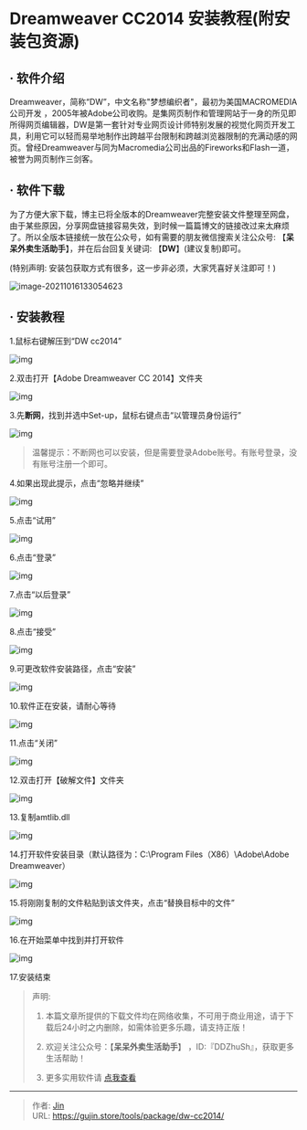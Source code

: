 # Dreamweaver CC2014 安装教程(附安装包资源)


## · 软件介绍
Dreamweaver，简称“DW”，中文名称"梦想编织者"，最初为美国MACROMEDIA公司开发 ，2005年被Adobe公司收购。是集网页制作和管理网站于一身的所见即所得网页编辑器，DW是第一套针对专业网页设计师特别发展的视觉化网页开发工具，利用它可以轻而易举地制作出跨越平台限制和跨越浏览器限制的充满动感的网页。曾经Dreamweaver与同为Macromedia公司出品的Fireworks和Flash一道，被誉为网页制作三剑客。

## · 软件下载
为了方便大家下载，博主已将全版本的Dreamweaver完整安装文件整理至网盘，由于某些原因，分享网盘链接容易失效，到时候一篇篇博文的链接改过来太麻烦了。所以全版本链接统一放在公众号，如有需要的朋友微信搜索关注公众号: 【**呆呆外卖生活助手**】，并在后台回复关键词: 【**DW**】(建议复制)即可。

(特别声明: 安装包获取方式有很多，这一步非必须，大家凭喜好关注即可！)

![image-20211016133054623](https://img.gujin.store/img/image-20211016133054623.png)

## · 安装教程

1.鼠标右键解压到“DW cc2014”

![img](https://img.gujin.store/img/v2-7a4178a89d9f5e074e26aa8fa1e7ae60_720w.png)

2.双击打开【Adobe Dreamweaver CC 2014】文件夹

![img](https://img.gujin.store/img/v2-dca8aa85efc44cd3d034b37a73740d29_720w.png)

3.先**断网**，找到并选中Set-up，鼠标右键点击“以管理员身份运行”

![img](https://img.gujin.store/img/v2-b0e0e3f34421cec5d8924041a0b16242_720w.png)

> 温馨提示：不断网也可以安装，但是需要登录Adobe账号。有账号登录，没有账号注册一个即可。

4.如果出现此提示，点击“忽略并继续”

![img](https://img.gujin.store/img/v2-a13f8631b7b0db440e1f1c5ee81fa8e5_720w.png)

5.点击“试用”

![img](https://img.gujin.store/img/v2-30037d13afe177ab5289627963a0b28e_720w.png)

6.点击“登录”

![img](https://img.gujin.store/img/v2-3dd6762eb692bb7b3ef7ff3df7616d7f_720w.png)

7.点击“以后登录”

![img](https://img.gujin.store/img/v2-b9a9edd216ababe00e18d9ee46eeda58_720w.png)

8.点击“接受”

![img](https://img.gujin.store/img/v2-dce25568eb3bbe0a20aee59e938d7e7a_720w.png)

9.可更改软件安装路径，点击“安装”

![img](https://img.gujin.store/img/v2-7adc65a001cafee6ee8309b9f1b84f91_720w.png)

10.软件正在安装，请耐心等待

![img](https://img.gujin.store/img/v2-3227621efaf31f6000053092cb81d46a_720w.png)

11.点击“关闭”

![img](https://img.gujin.store/img/v2-cab61769a6e637d161e6d4b7e1489ff8_720w.png)

12.双击打开【破解文件】文件夹

![img](https://img.gujin.store/img/v2-68801b16c805b9d47ddce4a914e3309d_720w.png)

13.复制amtlib.dll

![img](https://img.gujin.store/img/v2-0847136d1350793411a8b3e1ac15a4c5_720w.png)

14.打开软件安装目录（默认路径为：C:\Program Files（X86）\Adobe\Adobe Dreamweaver）

![img](https://img.gujin.store/img/v2-184f950a6bf168a556ff724336c19e56_720w.png)

15.将刚刚复制的文件粘贴到该文件夹，点击“替换目标中的文件”

![img](https://img.gujin.store/img/v2-2907736231a29f675b886e98a0b831bc_720w.png)

16.在开始菜单中找到并打开软件

![img](https://img.gujin.store/img/v2-cf02f338ce213db36b626af178012b5d_720w.png)

17.安装结束




> 声明: 
>
> 1. 本篇文章所提供的下载文件均在网络收集，不可用于商业用途，请于下载后24小时之内删除，如需体验更多乐趣，请支持正版！
>
> 2. 欢迎关注公众号：【**呆呆外卖生活助手**】 ，ID:『DDZhuSh』，获取更多生活帮助！
>
> 3. 更多实用软件请  [点我查看](/tools)

---

> 作者: [Jin](https://img.gujin.store/img/favicon.ico)  
> URL: https://gujin.store/tools/package/dw-cc2014/  

